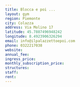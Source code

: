 ```yaml
---
title: Blocca e poi ...
layout: gym
region: Piemonte
city: Colazza
address: Via Molino 17
latitude: 45.7887496948242
longitude: 8.4923906326294
email: info@ilpalazzettoepoi.com
phone: 0322217038
website: 
annual_fee: 
ingress_price: 
monthly_subscription_price: 
structures: 
staff: 
rent: 
---
```


